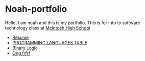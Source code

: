 # Noah-portfolio

Hello, I am noah and this is my portfolio. This is for into to software technology class at [McIntosh High School](https://fcboe.org/mhs) 

- [Resume](RESUME.md)
- [PROGRAMMING LANGUAGES TABLE](PROGRAMMING-LANGUAGES-TABLE.md)
- [Binary Logic](Binary-Logic.md)
- [Ong frfrf](https://bottomgamesofficial.com/)


